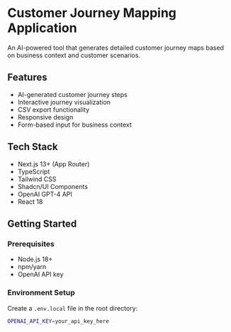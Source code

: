 # Customer Journey Mapping Application

An AI-powered tool that generates detailed customer journey maps based on business context and customer scenarios.

## Features

- AI-generated customer journey steps
- Interactive journey visualization
- CSV export functionality
- Responsive design
- Form-based input for business context

## Tech Stack

- Next.js 13+ (App Router)
- TypeScript
- Tailwind CSS
- Shadcn/UI Components
- OpenAI GPT-4 API
- React 18

## Getting Started

### Prerequisites

- Node.js 18+
- npm/yarn
- OpenAI API key

### Environment Setup

Create a `.env.local` file in the root directory:

```bash
OPENAI_API_KEY=your_api_key_here
```
